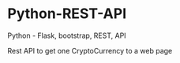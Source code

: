 # Python-REST-API
 Python - Flask, bootstrap, REST, API

Rest API to get one CryptoCurrency to a web page
